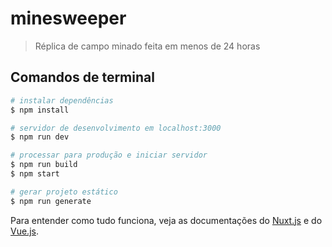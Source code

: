 # minesweeper

> Réplica de campo minado feita em menos de 24 horas

## Comandos de terminal

``` bash
# instalar dependências
$ npm install

# servidor de desenvolvimento em localhost:3000
$ npm run dev

# processar para produção e iniciar servidor
$ npm run build
$ npm start

# gerar projeto estático
$ npm run generate
```

Para entender como tudo funciona, veja as documentações do [Nuxt.js](https://nuxtjs.org/) e do [Vue.js](https://br.vuejs.org/).
